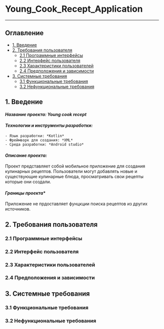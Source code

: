 # Young_Cook_Recept_Application
---

## <a id="table_of_contents">Оглавление</a>
- [1. Введение](#introduction)
- [2. Требования пользователя](#user_requirements)
    - [2.1 Программные интерфейсы](#software_interfaces)
    - [2.2 Интерфейс пользователя](#user_interfaces)
    - [2.3 Характеристики пользователей](#user_characteristic)
    - [2.4 Предположения и зависимости](#assumotion_and_dependencies)
- [3. Системные требования](#system_requirements)
    - [3.1 Функциональные требования](#functional_req)
    - [3.2 Нефункциональные требования](#nonfunctional_req)
    
## <a id="introduction">1. Введение</a>

#### ***Название проекта:*** *Young cook recept*

#### ***Технологии и инструменты разработки:***
    - Язык разработки: *Kotlin*
    - Фреймворк для создания: *XML*
    - Среда разработки: *Android studio*

#### ***Описание проекта:***
Проект представляет собой мобильное приложение для создания кулинарных рецептов. Пользователи могут добавлять новые и существующие кулинарные блюда, просматривать свои рецепты которые они создали.

#### ***Границы проекта****
Приложение не прдоставляет фунцкции поиска рецептов из других источников.

## <a id="user_requirements">2. Требования пользователя</a>

### <a id="software_interfaces">2.1 Программные интерфейсы</a>

### <a id="user_interfaces">2.2 Интерфейс пользователя</a>

### <a id="user_characteristic">2.3 Характеристики пользователей</a>

### <a id="assumotion_and_dependencies">2.4 Предположения и зависимости</a>

## <a id="system_requirements">3. Системные требования</a>

### <a id="functional_req">3.1 Функциональные требования</a>

### <a id="nonfunctional_req">3.2 Нефункциональные требования</a>




